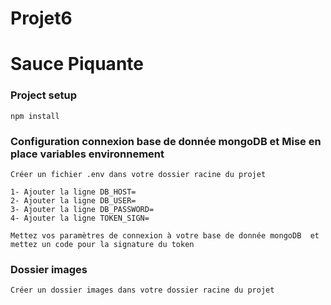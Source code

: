 # Projet6

# Sauce Piquante

### Project setup
```
npm install
```

### Configuration connexion base de donnée mongoDB et Mise en place variables environnement
```
Créer un fichier .env dans votre dossier racine du projet

1- Ajouter la ligne DB_HOST=           
2- Ajouter la ligne DB_USER= 
3- Ajouter la ligne DB_PASSWORD=
4- Ajouter la ligne TOKEN_SIGN=  

Mettez vos paramètres de connexion à votre base de donnée mongoDB  et mettez un code pour la signature du token
```

### Dossier images
```
Créer un dossier images dans votre dossier racine du projet

```


